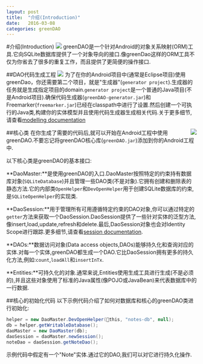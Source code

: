 ```yaml
---
layout: post
title:  "介绍(Introduction)"
date:   2016-03-08
categories: greenDAO
---
```

#介绍(Introduction)
![](http://greenrobot.org/wordpress/wp-content/uploads/greenDAO-orm-640.png)
greenDAO是一个针对Android的对象关系映射(ORM)工具.它向SQLite数据库提供了一个对象导向的接口.像greenDao这样的ORM工具不仅为你省去了很多的重复工作，而且提供了更简便的操作接口.

##DAO代码生成工程
![](http://greenrobot.org/wordpress/wp-content/uploads/greenDAO-Projects-640.png)
为了在你的Android项目中(通常是Eclipse项目)使用greenDao，你还需要第二个项目，就是"生成器"(`generator project`).生成器的任务就是生成指定项目的domain.`generator project`是一个普通的Java项目(不是Android项目).确保代码生成器(`greenDAO-generator.jar`)和Freemarker(`freemarker.jar`)已经在classpath中进行了设置.然后创建一个可执行的Java类,构建你的实体模型并且使用代码生成器生成相关代码.关于更多细节,请查看[modelling documentation](http://greenrobot.org/documentation/modelling-entities/)    
    
##核心类
<img style="float: right;" src="http://greenrobot.org/wordpress/wp-content/uploads/Core-Classes-150.png">
在你生成了需要的代码后,就可以开始在Android工程中使用greenDAO.不要忘记将greenDAO核心库(`greenDAO.jar`)添加到你的Android工程中.

以下核心类是greenDAO的基本接口:

**DaoMaster:**是使用greenDAO的入口.DaoMaster按照特定的约束持有数据库对象(`SQLiteDatabase`)并且管理一些DAO类(不是对象).它拥有创建和删除表的静态方法.它的内部类`OpenHelper`和`DevOpenHelper`用于创建SQLite数据库的约束,是`SQLiteOpenHelper`的实现类.

**DaoSession:**用于管理所有可用遵循特定约束的DAO对象,你可以通过特定的`getter`方法来获取一个DaoSession.DaoSession提供了一些针对实体的泛型方法,像insert,load,update,refresh和delete.最后,DaoSession对象也会对Identity Scope进行跟踪.更多细节,请查看[session documentation](http://greenrobot.org/documentation/sessions/).

**DAOs:**数据访问对象(Data access objects,DAOs)能够持久化和查询对应的实体.对每一个实体,greenDAO都生成一个DAO.它比DaoSession拥有更多的持久化方法,例如:`count`,`loadAll`和`insertInTx`.

**Entities:**可持久化的对象.通常来说,Entities使用生成工具进行生成(不是必须的),并且这些对象使用了标准的Java属性(像POJO或JavaBean)来代表数据库中的一行数据.

##核心的初始化代码
以下示例代码介绍了如何对数据库和核心的greenDAO类进行初始化:

```java
helper = new DaoMaster.DevOpenHelper(this, "notes-db", null);
db = helper.getWritableDatabase();
daoMaster = new DaoMaster(db);
daoSession = daoMaster.newSession();
noteDao = daoSession.getNoteDao();
```
示例代码中假定有一个"Note"实体.通过它的DAO,我们可以对它进行持久化操作.
